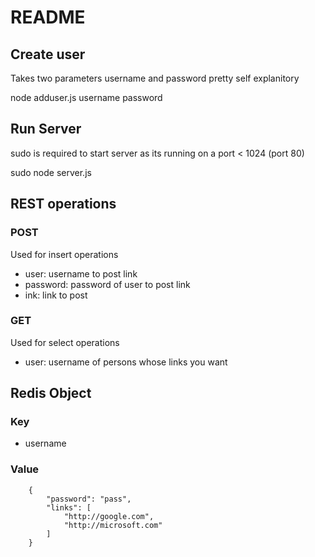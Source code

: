 # README #
## Create user ##
Takes two parameters username and password pretty self explanitory

node adduser.js username password

## Run Server ##
sudo is required to start server as its running on a port < 1024 (port 80)

sudo node server.js

## REST operations ##
### POST ###
Used for insert operations

* user: username to post link
* password: password of user to post link
* ink: link to post

### GET ### 
Used for select operations
* user: username of persons whose links you want

## Redis Object ##
### Key ###
* username

### Value ###
		{
			"password": "pass",
			"links": [
				"http://google.com",
				"http://microsoft.com"
			]
		}